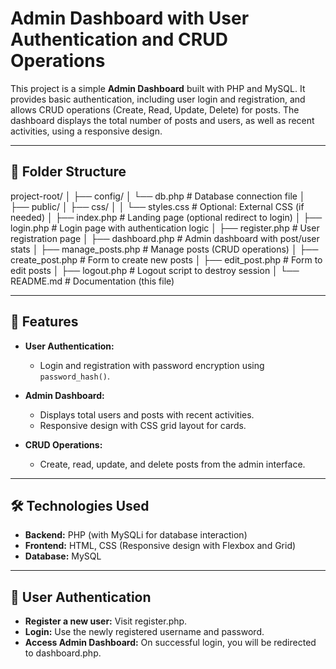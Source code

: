 # Admin Dashboard with User Authentication and CRUD Operations

This project is a simple **Admin Dashboard** built with PHP and MySQL. It provides basic authentication, including user login and registration, and allows CRUD operations (Create, Read, Update, Delete) for posts. The dashboard displays the total number of posts and users, as well as recent activities, using a responsive design.

---

## 📁 Folder Structure

project-root/ │ ├── config/ │ └── db.php # Database connection file │ ├── public/ │ ├── css/ │ │ └── styles.css # Optional: External CSS (if needed) │ ├── index.php # Landing page (optional redirect to login) │ ├── login.php # Login page with authentication logic │ ├── register.php # User registration page │ ├── dashboard.php # Admin dashboard with post/user stats │ ├── manage_posts.php # Manage posts (CRUD operations) │ ├── create_post.php # Form to create new posts │ ├── edit_post.php # Form to edit posts │ ├── logout.php # Logout script to destroy session │ └── README.md # Documentation (this file)


---

## 🚀 Features

- **User Authentication:** 
  - Login and registration with password encryption using `password_hash()`.
  
- **Admin Dashboard:**
  - Displays total users and posts with recent activities.
  - Responsive design with CSS grid layout for cards.

- **CRUD Operations:** 
  - Create, read, update, and delete posts from the admin interface.

---

## 🛠️ Technologies Used

- **Backend:** PHP (with MySQLi for database interaction)
- **Frontend:** HTML, CSS (Responsive design with Flexbox and Grid)
- **Database:** MySQL

---

## 🔧 User Authentication

- **Register a new user:** Visit register.php.
- **Login:** Use the newly registered username and password.
- **Access Admin Dashboard:** On successful login, you will be redirected to dashboard.php.


